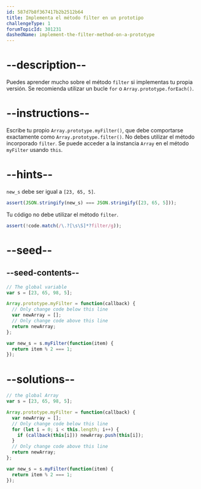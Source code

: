 ```yaml
---
id: 587d7b8f367417b2b2512b64
title: Implementa el método filter en un prototipo
challengeType: 1
forumTopicId: 301231
dashedName: implement-the-filter-method-on-a-prototype
---
```


# --description--

Puedes aprender mucho sobre el método `filter` si implementas tu propia versión. Se recomienda utilizar un bucle `for` o `Array.prototype.forEach()`.

# --instructions--

Escribe tu propio `Array.prototype.myFilter()`, que debe comportarse exactamente como `Array.prototype.filter()`. No debes utilizar el método incorporado `filter`. Se puede acceder a la instancia `Array` en el método `myFilter` usando `this`.

# --hints--

`new_s` debe ser igual a `[23, 65, 5]`.

```js
assert(JSON.stringify(new_s) === JSON.stringify([23, 65, 5]));
```

Tu código no debe utilizar el método `filter`.

```js
assert(!code.match(/\.?[\s\S]*?filter/g));
```

# --seed--

## --seed-contents--

```js
// The global variable
var s = [23, 65, 98, 5];

Array.prototype.myFilter = function(callback) {
  // Only change code below this line
  var newArray = [];
  // Only change code above this line
  return newArray;
};

var new_s = s.myFilter(function(item) {
  return item % 2 === 1;
});
```

# --solutions--

```js
// the global Array
var s = [23, 65, 98, 5];

Array.prototype.myFilter = function(callback) {
  var newArray = [];
  // Only change code below this line
  for (let i = 0; i < this.length; i++) {
    if (callback(this[i])) newArray.push(this[i]);
  }
  // Only change code above this line
  return newArray;
};

var new_s = s.myFilter(function(item) {
  return item % 2 === 1;
});
```
